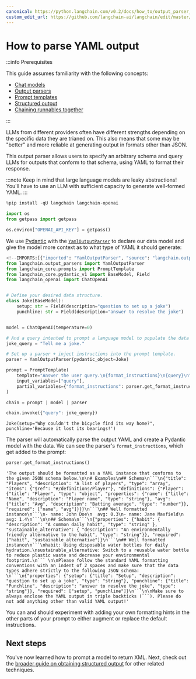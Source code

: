 ```yaml
---
canonical: https://python.langchain.com/v0.2/docs/how_to/output_parser_yaml/
custom_edit_url: https://github.com/langchain-ai/langchain/edit/master/docs/docs/how_to/output_parser_yaml.ipynb
---
```


# How to parse YAML output

:::info Prerequisites

This guide assumes familiarity with the following concepts:
- [Chat models](/docs/concepts/#chat-models)
- [Output parsers](/docs/concepts/#output-parsers)
- [Prompt templates](/docs/concepts/#prompt-templates)
- [Structured output](/docs/how_to/structured_output)
- [Chaining runnables together](/docs/how_to/sequence/)

:::

LLMs from different providers often have different strengths depending on the specific data they are trianed on. This also means that some may be "better" and more reliable at generating output in formats other than JSON.

This output parser allows users to specify an arbitrary schema and query LLMs for outputs that conform to that schema, using YAML to format their response.

:::note
Keep in mind that large language models are leaky abstractions! You'll have to use an LLM with sufficient capacity to generate well-formed YAML.
:::

```python
%pip install -qU langchain langchain-openai

import os
from getpass import getpass

os.environ["OPENAI_API_KEY"] = getpass()
```

We use [Pydantic](https://docs.pydantic.dev) with the [`YamlOutputParser`](https://api.python.langchain.com/en/latest/output_parsers/langchain.output_parsers.yaml.YamlOutputParser.html#langchain.output_parsers.yaml.YamlOutputParser) to declare our data model and give the model more context as to what type of YAML it should generate:

```python
<!--IMPORTS:[{"imported": "YamlOutputParser", "source": "langchain.output_parsers", "docs": "https://api.python.langchain.com/en/latest/output_parsers/langchain.output_parsers.yaml.YamlOutputParser.html", "title": "How to parse YAML output"}, {"imported": "PromptTemplate", "source": "langchain_core.prompts", "docs": "https://api.python.langchain.com/en/latest/prompts/langchain_core.prompts.prompt.PromptTemplate.html", "title": "How to parse YAML output"}, {"imported": "ChatOpenAI", "source": "langchain_openai", "docs": "https://api.python.langchain.com/en/latest/chat_models/langchain_openai.chat_models.base.ChatOpenAI.html", "title": "How to parse YAML output"}]-->
from langchain.output_parsers import YamlOutputParser
from langchain_core.prompts import PromptTemplate
from langchain_core.pydantic_v1 import BaseModel, Field
from langchain_openai import ChatOpenAI


# Define your desired data structure.
class Joke(BaseModel):
    setup: str = Field(description="question to set up a joke")
    punchline: str = Field(description="answer to resolve the joke")


model = ChatOpenAI(temperature=0)

# And a query intented to prompt a language model to populate the data structure.
joke_query = "Tell me a joke."

# Set up a parser + inject instructions into the prompt template.
parser = YamlOutputParser(pydantic_object=Joke)

prompt = PromptTemplate(
    template="Answer the user query.\n{format_instructions}\n{query}\n",
    input_variables=["query"],
    partial_variables={"format_instructions": parser.get_format_instructions()},
)

chain = prompt | model | parser

chain.invoke({"query": joke_query})
```

```output
Joke(setup="Why couldn't the bicycle find its way home?", punchline='Because it lost its bearings!')
```

The parser will automatically parse the output YAML and create a Pydantic model with the data. We can see the parser's `format_instructions`, which get added to the prompt:

```python
parser.get_format_instructions()
```

```output
'The output should be formatted as a YAML instance that conforms to the given JSON schema below.\n\n# Examples\n## Schema\n```\n{"title": "Players", "description": "A list of players", "type": "array", "items": {"$ref": "#/definitions/Player"}, "definitions": {"Player": {"title": "Player", "type": "object", "properties": {"name": {"title": "Name", "description": "Player name", "type": "string"}, "avg": {"title": "Avg", "description": "Batting average", "type": "number"}}, "required": ["name", "avg"]}}}\n```\n## Well formatted instance\n```\n- name: John Doe\n  avg: 0.3\n- name: Jane Maxfield\n  avg: 1.4\n```\n\n## Schema\n```\n{"properties": {"habit": { "description": "A common daily habit", "type": "string" }, "sustainable_alternative": { "description": "An environmentally friendly alternative to the habit", "type": "string"}}, "required": ["habit", "sustainable_alternative"]}\n```\n## Well formatted instance\n```\nhabit: Using disposable water bottles for daily hydration.\nsustainable_alternative: Switch to a reusable water bottle to reduce plastic waste and decrease your environmental footprint.\n``` \n\nPlease follow the standard YAML formatting conventions with an indent of 2 spaces and make sure that the data types adhere strictly to the following JSON schema: \n```\n{"properties": {"setup": {"title": "Setup", "description": "question to set up a joke", "type": "string"}, "punchline": {"title": "Punchline", "description": "answer to resolve the joke", "type": "string"}}, "required": ["setup", "punchline"]}\n```\n\nMake sure to always enclose the YAML output in triple backticks (```). Please do not add anything other than valid YAML output!'
```

You can and should experiment with adding your own formatting hints in the other parts of your prompt to either augment or replace the default instructions.

## Next steps

You've now learned how to prompt a model to return XML. Next, check out the [broader guide on obtaining structured output](/docs/how_to/structured_output) for other related techniques.